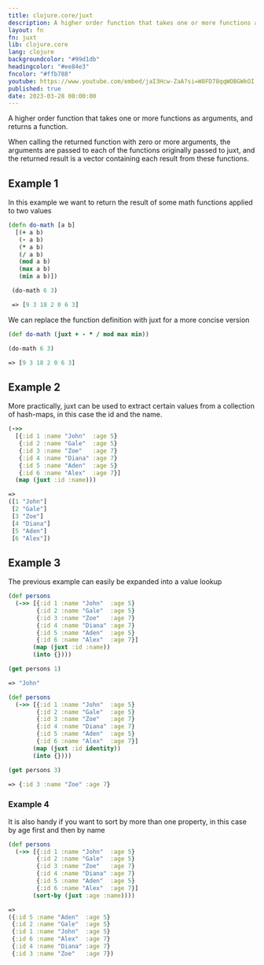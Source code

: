 ```yaml
---
title: clojure.core/juxt
description: A higher order function that takes one or more functions as arguments, and returns a function. When calling the returned function with zero or more arguments, the arguments are passed to each of the functions originally passed to juxt, and the returned result is a vector containing each result from these functions.
layout: fn
fn: juxt
lib: clojure.core
lang: clojure
backgroundcolor: "#99d1db"
headingcolor: "#ee84e3"
fncolor: "#ffb788"
youtube: https://www.youtube.com/embed/jaI3Hcw-ZaA?si=W8FD78qqWOBGWkOI
published: true
date: 2023-03-28 00:00:00
---
```



A higher order function that takes one or more functions as arguments, and returns a function.

When calling the returned function with zero or more arguments, the arguments are passed to each of the functions originally passed to juxt, and the returned result is a vector containing each result from these functions.

## Example 1

In this example we want to return the result of some math functions applied to two values

```clojure
(defn do-math [a b]
  [(+ a b)
   (- a b)
   (* a b)
   (/ a b)
   (mod a b)
   (max a b)
   (min a b)])

 (do-math 6 3)

 => [9 3 18 2 0 6 3]
```

We can replace the function definition with juxt for a more concise version

```clojure
(def do-math (juxt + - * / mod max min))

(do-math 6 3)

=> [9 3 18 2 0 6 3]
```

## Example 2

More practically, juxt can be used to extract certain values from a collection of hash-maps, in this case the id and the name.

```clojure
(->>
  [{:id 1 :name "John"  :age 5}
   {:id 2 :name "Gale"  :age 5}
   {:id 3 :name "Zoe"   :age 7}
   {:id 4 :name "Diana" :age 7}
   {:id 5 :name "Aden"  :age 5}
   {:id 6 :name "Alex"  :age 7}]
  (map (juxt :id :name)))

=>
([1 "John"]
 [2 "Gale"]
 [3 "Zoe"]
 [4 "Diana"]
 [5 "Aden"]
 [6 "Alex"])
```

## Example 3

The previous example can easily be expanded into a value lookup

```clojure
(def persons
  (->> [{:id 1 :name "John"  :age 5}
        {:id 2 :name "Gale"  :age 5}
        {:id 3 :name "Zoe"   :age 7}
        {:id 4 :name "Diana" :age 7}
        {:id 5 :name "Aden"  :age 5}
        {:id 6 :name "Alex"  :age 7}]
       (map (juxt :id :name))
       (into {})))

(get persons 1)

=> "John"

(def persons
  (->> [{:id 1 :name "John"  :age 5}
        {:id 2 :name "Gale"  :age 5}
        {:id 3 :name "Zoe"   :age 7}
        {:id 4 :name "Diana" :age 7}
        {:id 5 :name "Aden"  :age 5}
        {:id 6 :name "Alex"  :age 7}]
       (map (juxt :id identity))
       (into {})))

(get persons 3)

=> {:id 3 :name "Zoe" :age 7}
```

### Example 4

It is also handy if you want to sort by more than one property, in this case by age first and then by name

```clojure
(def persons
  (->> [{:id 1 :name "John"  :age 5}
        {:id 2 :name "Gale"  :age 5}
        {:id 3 :name "Zoe"   :age 7}
        {:id 4 :name "Diana" :age 7}
        {:id 5 :name "Aden"  :age 5}
        {:id 6 :name "Alex"  :age 7}]
       (sort-by (juxt :age :name))))

=>
({:id 5 :name "Aden"  :age 5}
 {:id 2 :name "Gale"  :age 5}
 {:id 1 :name "John"  :age 5}
 {:id 6 :name "Alex"  :age 7}
 {:id 4 :name "Diana" :age 7}
 {:id 3 :name "Zoe"   :age 7})
```
